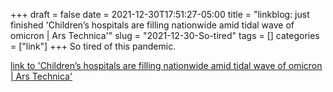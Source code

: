 +++draft = falsedate = 2021-12-30T17:51:27-05:00title = "linkblog: just finished 'Children’s hospitals are filling nationwide amid tidal wave of omicron | Ars Technica'"slug = "2021-12-30-So-tired"tags = []categories = ["link"]+++So tired of this pandemic. [link to 'Children’s hospitals are filling nationwide amid tidal wave of omicron | Ars Technica'](https://arstechnica.com/science/2021/12/childrens-hospitals-are-filling-nationwide-amid-tidal-wave-of-omicron/)